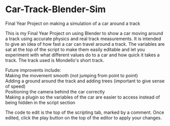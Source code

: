 # Car-Track-Blender-Sim
Final Year Project on making a simulation of a car around a track

This is my Final Year Project on using Blender to show a car moving around a track using accurate physics and real track measurements. It is intended to give an idea of how fast a car can travel around a track. The variables are sat at the top of the script to make them easily editable and let you experiment with what different values do to a car and how quick it takes a track. The track used is Mondello's short track.  
  
Future improvents include:  
Making the movement smooth (not jumping from point to point)  
Adding a ground around the track and adding trees (important to give sense of speed)  
Positioning the camera behind the car correctly  
Making a plugin so the variables of the car are easier to access instead of being hidden in the script section   


The code to edit is the top of the scripting tab, marked by a comment. Once edited, click the play button on the top of the editor to apply your changes.
